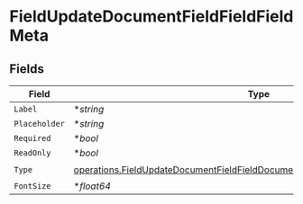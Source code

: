 # FieldUpdateDocumentFieldFieldFieldMeta


## Fields

| Field                                                                                                                                                                          | Type                                                                                                                                                                           | Required                                                                                                                                                                       | Description                                                                                                                                                                    |
| ------------------------------------------------------------------------------------------------------------------------------------------------------------------------------ | ------------------------------------------------------------------------------------------------------------------------------------------------------------------------------ | ------------------------------------------------------------------------------------------------------------------------------------------------------------------------------ | ------------------------------------------------------------------------------------------------------------------------------------------------------------------------------ |
| `Label`                                                                                                                                                                        | **string*                                                                                                                                                                      | :heavy_minus_sign:                                                                                                                                                             | N/A                                                                                                                                                                            |
| `Placeholder`                                                                                                                                                                  | **string*                                                                                                                                                                      | :heavy_minus_sign:                                                                                                                                                             | N/A                                                                                                                                                                            |
| `Required`                                                                                                                                                                     | **bool*                                                                                                                                                                        | :heavy_minus_sign:                                                                                                                                                             | N/A                                                                                                                                                                            |
| `ReadOnly`                                                                                                                                                                     | **bool*                                                                                                                                                                        | :heavy_minus_sign:                                                                                                                                                             | N/A                                                                                                                                                                            |
| `Type`                                                                                                                                                                         | [operations.FieldUpdateDocumentFieldFieldDocumentsFieldsRequestRequestBodyType](../../models/operations/fieldupdatedocumentfieldfielddocumentsfieldsrequestrequestbodytype.md) | :heavy_check_mark:                                                                                                                                                             | N/A                                                                                                                                                                            |
| `FontSize`                                                                                                                                                                     | **float64*                                                                                                                                                                     | :heavy_minus_sign:                                                                                                                                                             | N/A                                                                                                                                                                            |